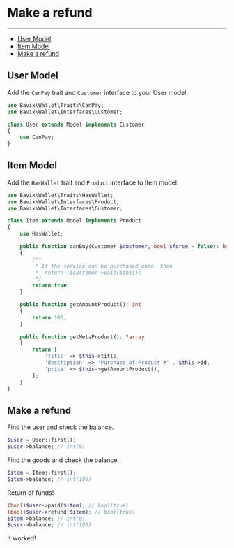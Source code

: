 # Make a refund

---

- [User Model](#user-model)
- [Item Model](#item-model)
- [Make a refund](#refund)

<a name="user-model"></a>
## User Model

Add the `CanPay` trait and `Customer` interface to your User model.

```php
use Bavix\Wallet\Traits\CanPay;
use Bavix\Wallet\Interfaces\Customer;

class User extends Model implements Customer
{
    use CanPay;
}
```

<a name="item-model"></a>
## Item Model

Add the `HasWallet` trait and `Product` interface to Item model.

```php
use Bavix\Wallet\Traits\HasWallet;
use Bavix\Wallet\Interfaces\Product;
use Bavix\Wallet\Interfaces\Customer;

class Item extends Model implements Product
{
    use HasWallet;

    public function canBuy(Customer $customer, bool $force = false): bool
    {
        /**
         * If the service can be purchased once, then
         *  return !$customer->paid($this);
         */
        return true; 
    }

    public function getAmountProduct(): int
    {
        return 100;
    }

    public function getMetaProduct(): ?array
    {
        return [
            'title' => $this->title, 
            'description' => 'Purchase of Product #' . $this->id, 
            'price' => $this->getAmountProduct(),
        ];
    }
}
```

<a name="refund"></a>
## Make a refund

Find the user and check the balance.

```php
$user = User::first();
$user->balance; // int(0)
```

Find the goods and check the balance.

```php
$item = Item::first();
$item->balance; // int(100)
```

Return of funds!

```php
(bool)$user->paid($item); // bool(true)
(bool)$user->refund($item); // bool(true)
$item->balance; // int(0)
$user->balance; // int(100)
```

It worked! 
